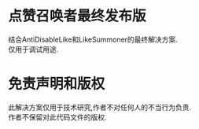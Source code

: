 # 点赞召唤者最终发布版  
结合AntiDisableLike和LikeSummoner的最终解决方案.  
仅用于调试用途.  
# 免责声明和版权  
此解决方案仅用于技术研究,作者不对任何人的不当行为负责.  
作者不保留对此代码文件的版权.